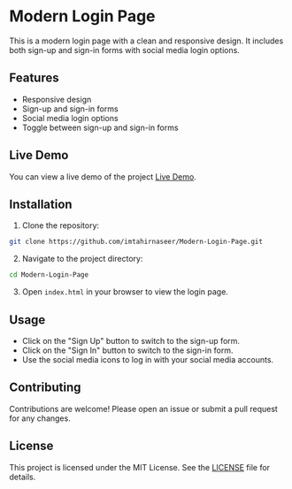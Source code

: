 # Modern Login Page

This is a modern login page with a clean and responsive design. It includes both sign-up and sign-in forms with social media login options.

## Features

- Responsive design
- Sign-up and sign-in forms
- Social media login options
- Toggle between sign-up and sign-in forms

## Live Demo

You can view a live demo of the project [Live Demo](https://imtahirnaseer/Modern-Login-Page/).

## Installation

1. Clone the repository:
  ```bash
  git clone https://github.com/imtahirnaseer/Modern-Login-Page.git
  ```
2. Navigate to the project directory:
  ```bash
  cd Modern-Login-Page
  ```
3. Open `index.html` in your browser to view the login page.

## Usage

- Click on the "Sign Up" button to switch to the sign-up form.
- Click on the "Sign In" button to switch to the sign-in form.
- Use the social media icons to log in with your social media accounts.

## Contributing

Contributions are welcome! Please open an issue or submit a pull request for any changes.

## License

This project is licensed under the MIT License. See the [LICENSE](LICENSE) file for details.
